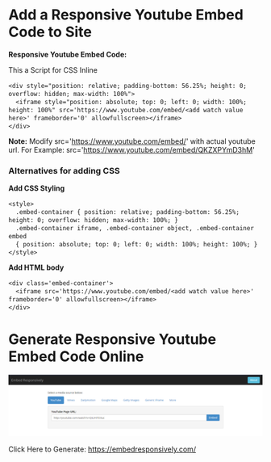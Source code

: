 # Add a Responsive Youtube Embed Code to Site

<b>Responsive Youtube Embed Code:</b>

This a Script for CSS Inline

    <div style="position: relative; padding-bottom: 56.25%; height: 0; overflow: hidden; max-width: 100%">
      <iframe style="position: absolute; top: 0; left: 0; width: 100%; height: 100%" src='https://www.youtube.com/embed/<add watch value here>' frameborder='0' allowfullscreen></iframe>
    </div>
    
<b>Note:</b> Modify src='https://www.youtube.com/embed/<add watch value here>' with actual youtube url. For Example: src='https://www.youtube.com/embed/QKZXPYmD3hM'
  
<h3>Alternatives for adding CSS</h3>

<b>Add CSS Styling</b>

    <style>
      .embed-container { position: relative; padding-bottom: 56.25%; height: 0; overflow: hidden; max-width: 100%; } 
      .embed-container iframe, .embed-container object, .embed-container embed 
      { position: absolute; top: 0; left: 0; width: 100%; height: 100%; }
    </style>

<b>Add HTML body</b>

    <div class='embed-container'>
      <iframe src='https://www.youtube.com/embed/<add watch value here>' frameborder='0' allowfullscreen></iframe>
    </div>


# Generate Responsive Youtube Embed Code Online
  
<img src="Images/Embed Responsively.png" alt="Images/Embed Responsively">
  
Click Here to Generate: https://embedresponsively.com/






    

